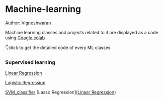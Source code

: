 # Machine-learning
Author: [Vigneshwaran](https://www.linkedin.com/in/vigneshwaran-n-69b450255)

Machine learning classes and projects related to it are displayed as a code
using [Google colab](https://colab.google/)

 👇click to get the detailed code of every ML classes
### Supervised learning

[Linear Regression](https://github.com/RMKEC111722203119/Machine-learning/blob/8b781b49e50c55ba81ecaf1a4b40d97f94ff4941/Linear_Regression_model.ipynb)

[Logistic Regression](https://github.com/RMKEC111722203119/Machine-learning/blob/22909542c8307184f2a0833a0c7cf3272742002b/Logistic_Regression_model.ipynb)

[SVM_classifier](https://github.com/RMKEC111722203119/Machine-learning/blob/01a15ed30799eb827e016c2f29680ddee7b898ad/SVM_classifier.ipynb)
[Lasso Regression]([Linear Regression](https://github.com/RMKEC111722203119/Machine-learning/blob/fd226dca993fe0ea897f99f5396f45c3cd91bc3d/Lasso_regression.ipynb))
